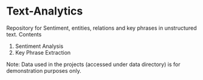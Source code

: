 # Text-Analytics
Repository for Sentiment, entities, relations and key phrases in unstructured text.
Contents

1. Sentiment Analysis
2. Key Phrase Extraction

Note: Data used in the projects (accessed under data directory) is for demonstration purposes only.
